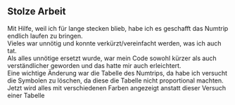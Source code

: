 Stolze Arbeit
---
Mit Hilfe, weil ich für lange stecken blieb, habe ich es geschafft das Numtrip endlich laufen zu bringen.\
Vieles war unnötig und konnte verkürzt/vereinfacht werden, was ich auch tat.\
Als alles unnötige ersetzt wurde, war mein Code sowohl kürzer als auch verständlicher geworden und das hatte mir auch erleichtert.\
Eine wichtige Änderung war die Tabelle des Numtrips, da habe ich versucht die Symbolen zu löschen, da diese
die Tabelle nicht proportional machten. Jetzt wird alles mit verschiedenen Farben angezeigt anstatt dieser Versuch einer Tabelle